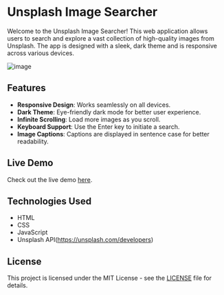 # Unsplash Image Searcher
Welcome to the Unsplash Image Searcher! This web application allows users to search and explore a vast 
collection of high-quality images from Unsplash. 
The app is designed with a sleek, dark theme and is responsive across various devices.

![image](https://github.com/arc-ch/Unsplash-Image-Searcher/assets/134518231/c475f976-2c3f-4d67-9f98-6b087ac9b23f)

## Features
- **Responsive Design**: Works seamlessly on all devices.
- **Dark Theme**: Eye-friendly dark mode for better user experience.
- **Infinite Scrolling**: Load more images as you scroll.
- **Keyboard Support**: Use the Enter key to initiate a search.
- **Image Captions**: Captions are displayed in sentence case for better readability.

## Live Demo
Check out the live demo [here]((https://arc-ch.github.io/Unsplash-Image-Searcher/)).

## Technologies Used
- HTML
- CSS
- JavaScript
- Unsplash API(https://unsplash.com/developers)

## License
This project is licensed under the MIT License - see the [LICENSE](LICENSE) file for details.
